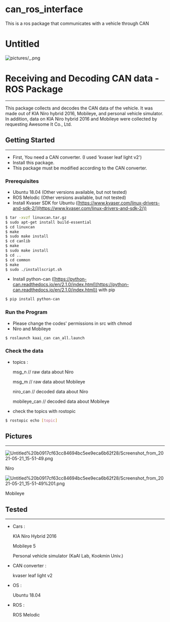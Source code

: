# can_ros_interface
This is a ros package that communicates with a vehicle through CAN

# Untitled

![pictures/_.png](pictures/_.png/_.png)

# Receiving and Decoding CAN data - ROS Package

---

This package collects and decodes the CAN data of the vehicle. It was made out of KIA Niro hybrid 2016, Mobileye, and personal vehicle simulator. In addition, data on KIA Niro hybrid 2016 and Mobileye were collected by requesting Awesome It Co., Ltd.

## Getting Started

---

- First, You need a CAN converter. (I used 'kvaser leaf light v2')
- Install this package.
- This package must be modified according to the CAN converter.

### Prerequisites

- Ubuntu 18.04 (Other versions available, but not tested)
- ROS Melodic (Other versions available, but not tested)
- Install Kvaser SDK for Ubuntu ([https://www.kvaser.com/linux-drivers-and-sdk-2/](https://www.kvaser.com/linux-drivers-and-sdk-2/))

```bash
$ tar -xvzf linuxcan.tar.gz
$ sudo apt-get install build-essential
$ cd linuxcan
$ make
$ sudo make install
$ cd canlib
$ make
$ sudo make install
$ cd ..
$ cd common
$ make
$ sudo ./installscript.sh
```

- Install python-can ([https://python-can.readthedocs.io/en/2.1.0/index.html](https://python-can.readthedocs.io/en/2.1.0/index.html)) with pip

```bash
$ pip install python-can
```

### Run the Program

- Please change the codes' permissions in src with chmod
- Niro and Mobileye

```bash
$ roslaunch kaai_can can_all.launch
```

### Check the data

- topics :

    msg_n                      // raw data about Niro

    msg_m                     // raw data about Mobileye

    niro_can                   // decoded data about Niro

    mobileye_can          // decoded data about Mobileye

- check the topics with rostopic

```bash
$ rostopic echo [topic]
```

## Pictures

---

![Untitled%20b0917cf63cc84694bc5ee9eca6b62f28/Screenshot_from_2021-05-21_15-51-49.png](Untitled%20b0917cf63cc84694bc5ee9eca6b62f28/Screenshot_from_2021-05-21_15-51-49.png)

Niro

![Untitled%20b0917cf63cc84694bc5ee9eca6b62f28/Screenshot_from_2021-05-21_15-51-49%201.png](Untitled%20b0917cf63cc84694bc5ee9eca6b62f28/Screenshot_from_2021-05-21_15-51-49%201.png)

Mobileye

## Tested

---

- Cars :

    KIA Niro Hybrid 2016

    Mobileye 5

    Personal vehicle simulator (KaAI Lab, Kookmin Univ.)

- CAN converter :

    kvaser leaf light v2

- OS :

    Ubuntu 18.04 

- ROS :

    ROS Melodic
